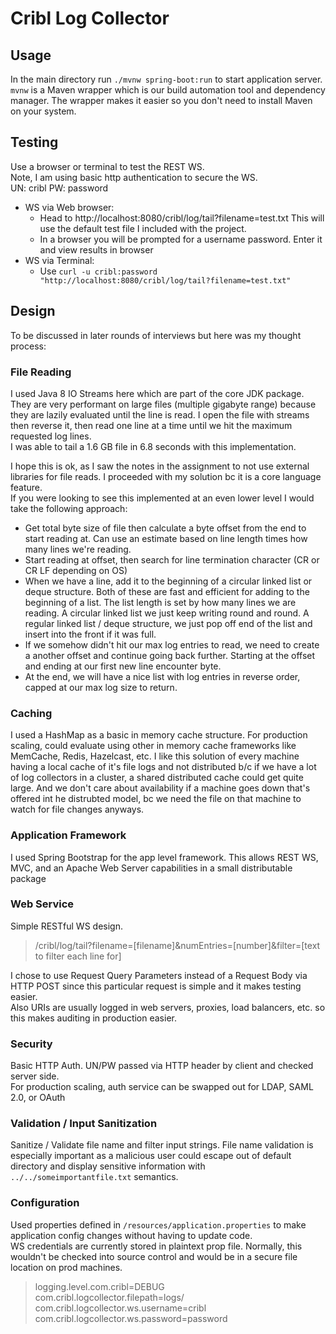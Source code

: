 # Cribl Log Collector

## Usage
In the main directory run `./mvnw spring-boot:run` to start application server.<br/>
`mvnw` is a Maven wrapper which is our build automation tool and dependency manager. The wrapper makes it easier so you don't need to install Maven on your system.

## Testing
Use a browser or terminal to test the REST WS. <br/>
Note, I am using basic http authentication to secure the WS. <br/>
UN: cribl PW: password
- WS via Web browser: <br/>
  - Head to http://localhost:8080/cribl/log/tail?filename=test.txt This will use the default test file I included with
the project.
  - In a browser you will be prompted for a username password. Enter it and view results in browser 
- WS via Terminal: <br/>
  - Use `curl -u cribl:password "http://localhost:8080/cribl/log/tail?filename=test.txt"`

## Design

To be discussed in later rounds of interviews but here was my thought process:

### File Reading

I used Java 8 IO Streams here which are part of the core JDK package.
They are very performant on large files (multiple gigabyte range) because they are lazily evaluated until the line is read.
I open the file with streams then reverse it, then read one line at a time until we hit the maximum requested log lines. <br/>
I was able to tail a 1.6 GB file in 6.8 seconds with this implementation.
<p/>
I hope this is ok, as I saw the notes in the assignment to not use external libraries for file reads. I proceeded with my solution bc it is a core language feature.<br/>
If you were looking to see this implemented at an even lower level I would take the following approach:<br/>

- Get total byte size of file then calculate a byte offset from the end to start reading at. Can use an estimate based on line length times how many lines we're reading.
- Start reading at offset, then search for line termination character (CR or CR LF depending on OS)
- When we have a line, add it to the beginning of a circular linked list or deque structure. Both of these are fast and efficient for adding to the beginning of a list.
  The list length is set by how many lines we are reading. A circular linked list we just keep writing round and round. A regular linked list / deque structure, we just pop 
  off end of the list and insert into the front if it was full. 
- If we somehow didn't hit our max log entries to read, we need to create a another offset and continue going back further. Starting at the offset and ending at our first new line encounter byte.
- At the end, we will have  a nice list with log entries in reverse order, capped at our max log size to return.


### Caching

I used a HashMap as a basic in memory cache structure. For production scaling, could evaluate using other in memory cache frameworks like MemCache, Redis, Hazelcast, etc.
I like this solution of every machine having a local cache of it's file logs and not distributed b/c if we have a lot of log collectors in a cluster, a shared distributed cache could get quite large.
And we don't care about availability if a machine goes down that's offered int he distrubted model, bc we need the file on that machine to watch for file changes anyways.

### Application Framework

I used Spring Bootstrap for the app level framework. This allows REST WS, MVC, and an Apache Web Server capabilities in a small distributable package

### Web Service

Simple RESTful WS design. 
>/cribl/log/tail?filename=[filename]&numEntries=[number]&filter=[text to filter each line for]

I chose to use Request Query Parameters instead of a Request Body via HTTP POST since this particular request is simple and it makes testing easier. <br/>
Also URIs are usually logged in web servers, proxies, load balancers, etc. so this makes auditing in production easier.

### Security

Basic HTTP Auth. UN/PW passed via HTTP header by client and checked server side. <br/>
For production scaling, auth service can be swapped out for LDAP, SAML 2.0, or OAuth

### Validation / Input Sanitization

Sanitize / Validate file name and filter input strings. File name validation is especially important as a malicious user could escape out of
default directory and display sensitive information with `../../someimportantfile.txt` semantics.

### Configuration

Used properties defined in `/resources/application.properties` to make application config changes without having to update code. <br/>
WS credentials are currently stored in plaintext prop file. Normally, this wouldn't be checked into source control and would be in a secure file location on prod machines.

>logging.level.com.cribl=DEBUG <br/>
com.cribl.logcollector.filepath=logs/ <br/>
com.cribl.logcollector.ws.username=cribl <br/>
com.cribl.logcollector.ws.password=password <br/>
